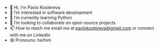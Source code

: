 - 👋 Hi, I’m Pavlo Kostereva
- 👀 I’m interested in software development
- 🌱 I’m currently learning Python
- 💞️ I’m looking to collaborate on open-source projects
- 📫 How to reach me email me at pavlokostereva@gmail.com or connect with me on LinkedIn
- 😄 Pronouns: he/him

